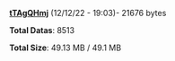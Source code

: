 [**tTAgQHmj**](/data/tTAgQHmj.txt) (12/12/22 - 19:03)- 21676 bytes

**Total Datas**: 8513

**Total Size**: 49.13 MB / 49.1 MB